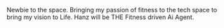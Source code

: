 Newbie to the space. 
Bringing my passion of fitness to the tech space to bring my vision to Life.
Hanz will be THE Fitness driven Ai Agent. 
